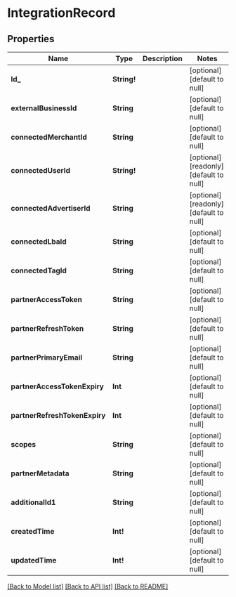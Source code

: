 # IntegrationRecord

## Properties
Name | Type | Description | Notes
------------ | ------------- | ------------- | -------------
**Id_** | **String!** |  | [optional] [default to null]
**externalBusinessId** | **String** |  | [optional] [default to null]
**connectedMerchantId** | **String** |  | [optional] [default to null]
**connectedUserId** | **String!** |  | [optional] [readonly] [default to null]
**connectedAdvertiserId** | **String** |  | [optional] [readonly] [default to null]
**connectedLbaId** | **String** |  | [optional] [default to null]
**connectedTagId** | **String** |  | [optional] [default to null]
**partnerAccessToken** | **String** |  | [optional] [default to null]
**partnerRefreshToken** | **String** |  | [optional] [default to null]
**partnerPrimaryEmail** | **String** |  | [optional] [default to null]
**partnerAccessTokenExpiry** | **Int** |  | [optional] [default to null]
**partnerRefreshTokenExpiry** | **Int** |  | [optional] [default to null]
**scopes** | **String** |  | [optional] [default to null]
**partnerMetadata** | **String** |  | [optional] [default to null]
**additionalId1** | **String** |  | [optional] [default to null]
**createdTime** | **Int!** |  | [optional] [default to null]
**updatedTime** | **Int!** |  | [optional] [default to null]

[[Back to Model list]](../README.md#documentation-for-models) [[Back to API list]](../README.md#documentation-for-api-endpoints) [[Back to README]](../README.md)


